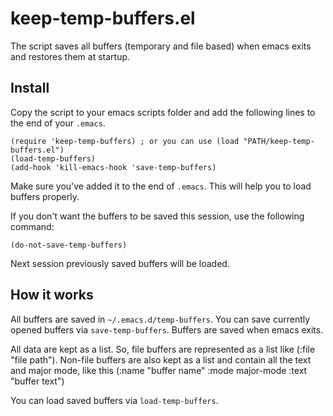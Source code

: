 # keep-temp-buffers.el
The script saves all buffers (temporary and file based) when emacs exits and restores them at startup.

## Install
Copy the script to your emacs scripts folder and add the following lines to the end of your `.emacs`.
```emacs-lisp
(require 'keep-temp-buffers) ; or you can use (load "PATH/keep-temp-buffers.el")
(load-temp-buffers)
(add-hook 'kill-emacs-hook 'save-temp-buffers)
```

Make sure you've added it to the end of `.emacs`. This will help you to load buffers properly.

If you don't want the buffers to be saved this session, use the following command:
```
(do-not-save-temp-buffers)
```
Next session previously saved buffers will be loaded. 

## How it works
All buffers are saved in `~/.emacs.d/temp-buffers`. You can save currently opened buffers via `save-temp-buffers`.
Buffers are saved when emacs exits. 

All data are kept as a list. So, file buffers are represented as a list like (:file "file path").
Non-file buffers are also kept as a list and contain all the text and major mode, like this (:name "buffer name" :mode major-mode :text "buffer text")

You can load saved buffers via `load-temp-buffers`.
